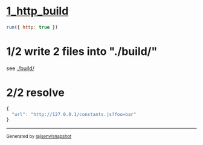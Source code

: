 # [1_http_build](../../js_import_build.test.mjs#L27)

```js
run({ http: true })
```

# 1/2 write 2 files into "./build/"

see [./build/](./build/)

# 2/2 resolve

```js
{
  "url": "http://127.0.0.1/constants.js?foo=bar"
}
```

---

<sub>
  Generated by <a href="https://github.com/jsenv/core/tree/main/packages/independent/snapshot">@jsenv/snapshot</a>
</sub>
